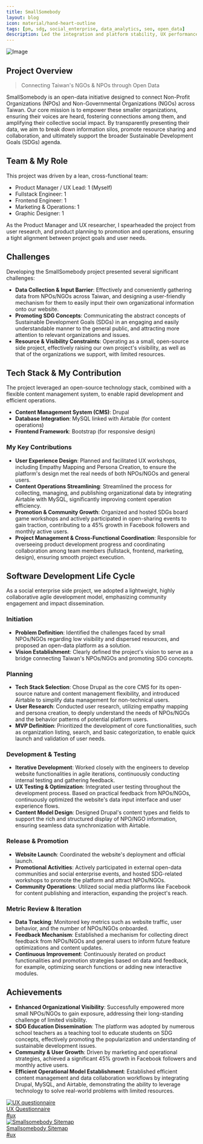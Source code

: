 ```yaml
---
title: SmallSomebody
layout: blog
icon: material/hand-heart-outline
tags: [pm, sdg, social_enterprise, data_analytics, seo, open_data]
description: Led the integration and platform stability, UX performance of WiZ service
---
```

![Image](../assets/images/ss_fine_pic.png)

## Project Overview

> Connecting Taiwan's NGOs & NPOs through Open Data

SmallSomebody is an open-data initiative designed to connect Non-Profit Organizations (NPOs) and Non-Governmental Organizations (NGOs) across Taiwan. Our core mission is to empower these smaller organizations, ensuring their voices are heard, fostering connections among them, and amplifying their collective social impact. By transparently presenting their data, we aim to break down information silos, promote resource sharing and collaboration, and ultimately support the broader Sustainable Development Goals (SDGs) agenda.


## Team & My Role

This project was driven by a lean, cross-functional team:

- Product Manager / UX Lead: 1 (Myself)
- Fullstack Engineer: 1
- Frontend Engineer: 1
- Marketing & Operations: 1
- Graphic Designer: 1

As the Product Manager and UX researcher, I spearheaded the project from user research, and product planning to promotion and operations, ensuring a tight alignment between project goals and user needs.

## Challenges
Developing the SmallSomebody project presented several significant challenges:

- **Data Collection & Input Barrier**: Effectively and conveniently gathering data from NPOs/NGOs across Taiwan, and designing a user-friendly mechanism for them to easily input their own organizational information onto our website.
- **Promoting SDG Concepts**: Communicating the abstract concepts of Sustainable Development Goals (SDGs) in an engaging and easily understandable manner to the general public, and attracting more attention to relevant organizations and issues.
- **Resource & Visibility Constraints**: Operating as a small, open-source side project, effectively raising our own project's visibility, as well as that of the organizations we support, with limited resources.

## Tech Stack & My Contribution
The project leveraged an open-source technology stack, combined with a flexible content management system, to enable rapid development and efficient operations.

- **Content Management System (CMS)**: Drupal
- **Database Integration**: MySQL linked with Airtable (for content operations)
- **Frontend Framework**: Bootstrap (for responsive design)

### My Key Contributions

- **User Experience Design**: Planned and facilitated UX workshops, including Empathy Mapping and Persona Creation, to ensure the platform's design met the real needs of both NPOs/NGOs and general users.
- **Content Operations Streamlining**: Streamlined the process for collecting, managing, and publishing organizational data by integrating Airtable with MySQL, significantly improving content operation efficiency.
- **Promotion & Community Growth**: Organized and hosted SDGs board game workshops and actively participated in open-sharing events to gain traction, contributing to a 45% growth in Facebook followers and monthly active users.
- **Project Management & Cross-Functional Coordination**: Responsible for overseeing product development progress and coordinating collaboration among team members (fullstack, frontend, marketing, design), ensuring smooth project execution.

## Software Development Life Cycle 
As a social enterprise side project, we adopted a lightweight, highly collaborative agile development model, emphasizing community engagement and impact dissemination.

### Initiation

- **Problem Definition**: Identified the challenges faced by small NPOs/NGOs regarding low visibility and dispersed resources, and proposed an open-data platform as a solution.
- **Vision Establishment**: Clearly defined the project's vision to serve as a bridge connecting Taiwan's NPOs/NGOs and promoting SDG concepts.

### Planning

- **Tech Stack Selection**: Chose Drupal as the core CMS for its open-source nature and content management flexibility, and introduced Airtable to simplify data management for non-technical users.
- **User Research**: Conducted user research, utilizing empathy mapping and persona creation, to deeply understand the needs of NPOs/NGOs and the behavior patterns of potential platform users.
- **MVP Definition**: Prioritized the development of core functionalities, such as organization listing, search, and basic categorization, to enable quick launch and validation of user needs.

### Development & Testing

- **Iterative Development**: Worked closely with the engineers to develop website functionalities in agile iterations, continuously conducting internal testing and gathering feedback.
- **UX Testing & Optimization**: Integrated user testing throughout the development process. Based on practical feedback from NPOs/NGOs, continuously optimized the website's data input interface and user experience flows.
- **Content Model Design**: Designed Drupal's content types and fields to support the rich and structured display of NPO/NGO information, ensuring seamless data synchronization with Airtable.

### Release & Promotion

- **Website Launch**: Coordinated the website's deployment and official launch.
- **Promotional Activities**: Actively participated in external open-data communities and social enterprise events, and hosted SDG-related workshops to promote the platform and attract NPOs/NGOs.
- **Community Operations**: Utilized social media platforms like Facebook for content publishing and interaction, expanding the project's reach.

### Metric Review & Iteration

- **Data Tracking**: Monitored key metrics such as website traffic, user behavior, and the number of NPOs/NGOs onboarded.
- **Feedback Mechanism**: Established a mechanism for collecting direct feedback from NPOs/NGOs and general users to inform future feature optimizations and content updates.
- **Continuous Improvement**: Continuously iterated on product functionalities and promotion strategies based on data and feedback, for example, optimizing search functions or adding new interactive modules.

## Achievements

- **Enhanced Organizational Visibility**: Successfully empowered more small NPOs/NGOs to gain exposure, addressing their long-standing challenge of limited visibility.
- **SDG Education Dissemination**: The platform was adopted by numerous school teachers as a teaching tool to educate students on SDG concepts, effectively promoting the popularization and understanding of sustainable development issues.
- **Community & User Growth**: Driven by marketing and operational strategies, achieved a significant 45% growth in Facebook followers and monthly active users.
- **Efficient Operational Model Establishment**: Established efficient content management and data collaboration workflows by integrating Drupal, MySQL, and Airtable, demonstrating the ability to leverage technology to solve real-world problems with limited resources.

<div class="card-grid">

  <a href="./" class="card-item-wrapper"> <div class="card-image">
      <img src="../assets/images/ss_questionnaire.png" alt="UX questionnaire">
      <div class="caption"> UX Questionnaire</div>
      <div class="tags"> #ux </div>
    </div>
  </a> <a href="./" class="card-item-wrapper"> <div class="card-image">
      <img src="../assets/images/ss_sitemap.png" alt="Smallsomebody Sitemap">
      <div class="caption">Smallsomebody Sitemap</div>
      <div class="tags">#ux </div>
    </div>
  </a> </div>
